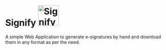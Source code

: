 # Signify <img src="https://github.com/HarshGupta-2002/Signify/assets/81915099/bca038c2-2174-4c2e-96c0-dd95678c6498" alt="Signify Logo" width="65" height="65">

A simple Web Application to generate e-signatures by hand and download them in any format as per the need.
